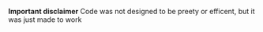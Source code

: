 **Important disclaimer**
Code was not designed to be preety or efficent, but it was just made to work
